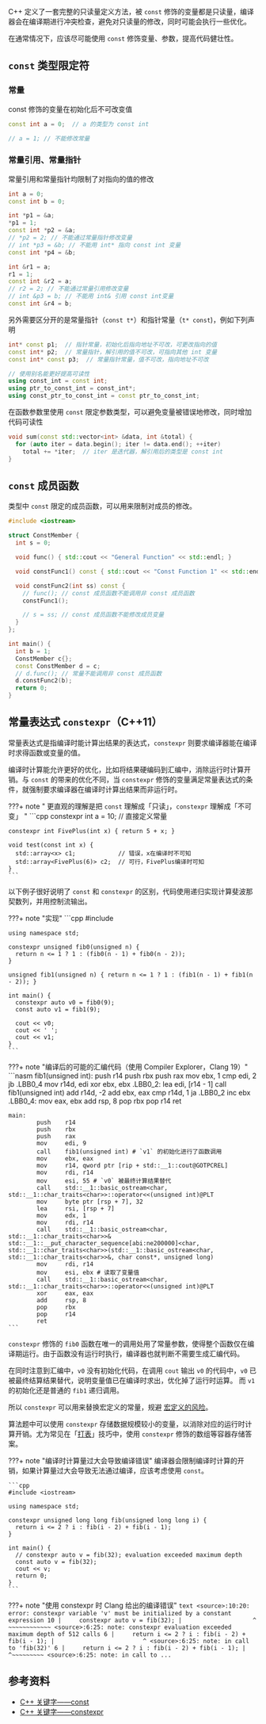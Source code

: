 C++ 定义了一套完整的只读量定义方法，被 `const` 修饰的变量都是只读量，编译器会在编译期进行冲突检查，避免对只读量的修改，同时可能会执行一些优化。

在通常情况下，应该尽可能使用 `const` 修饰变量、参数，提高代码健壮性。

## `const` 类型限定符

### 常量

const 修饰的变量在初始化后不可改变值

```cpp
const int a = 0;  // a 的类型为 const int

// a = 1; // 不能修改常量
```

### 常量引用、常量指针

常量引用和常量指针均限制了对指向的值的修改

```cpp
int a = 0;
const int b = 0;

int *p1 = &a;
*p1 = 1;
const int *p2 = &a;
// *p2 = 2; // 不能通过常量指针修改变量
// int *p3 = &b; // 不能用 int* 指向 const int 变量
const int *p4 = &b;

int &r1 = a;
r1 = 1;
const int &r2 = a;
// r2 = 2; // 不能通过常量引用修改变量
// int &p3 = b; // 不能用 int& 引用 const int变量
const int &r4 = b;
```

另外需要区分开的是常量指针（`const t*`）和指针常量（`t* const`)，例如下列声明

```cpp
int* const p1;  // 指针常量，初始化后指向地址不可改，可更改指向的值
const int* p2;  // 常量指针，解引用的值不可改，可指向其他 int 变量
const int* const p3;  // 常量指针常量，值不可改，指向地址不可改

// 使用别名能更好提高可读性
using const_int = const int;
using ptr_to_const_int = const_int*;
using const_ptr_to_const_int = const ptr_to_const_int;
```

在函数参数里使用 `const` 限定参数类型，可以避免变量被错误地修改，同时增加代码可读性

```cpp
void sum(const std::vector<int> &data, int &total) {
  for (auto iter = data.begin(); iter != data.end(); ++iter)
    total += *iter;  // iter 是迭代器，解引用后的类型是 const int
}
```

## `const` 成员函数

类型中 `const` 限定的成员函数，可以用来限制对成员的修改。

```cpp
#include <iostream>

struct ConstMember {
  int s = 0;

  void func() { std::cout << "General Function" << std::endl; }

  void constFunc1() const { std::cout << "Const Function 1" << std::endl; }

  void constFunc2(int ss) const {
    // func(); // const 成员函数不能调用非 const 成员函数
    constFunc1();

    // s = ss; // const 成员函数不能修改成员变量
  }
};

int main() {
  int b = 1;
  ConstMember c{};
  const ConstMember d = c;
  // d.func(); // 常量不能调用非 const 成员函数
  d.constFunc2(b);
  return 0;
}
```

## 常量表达式 `constexpr`（C++11）

常量表达式是指编译时能计算出结果的表达式，`constexpr` 则要求编译器能在编译时求得函数或变量的值。

编译时计算能允许更好的优化，比如将结果硬编码到汇编中，消除运行时计算开销。与 `const` 的带来的优化不同，当 `constexpr` 修饰的变量满足常量表达式的条件，就强制要求编译器在编译时计算出结果而非运行时。

???+ note " 更直观的理解是把 `const` 理解成「只读」，`constexpr` 理解成「不可变」 "
    ```cpp
    constexpr int a = 10;  // 直接定义常量
    
    constexpr int FivePlus(int x) { return 5 + x; }
    
    void test(const int x) {
      std::array<x> c1;            // 错误，x在编译时不可知
      std::array<FivePlus(6)> c2;  // 可行，FivePlus编译时可知
    }
    ```

以下例子很好说明了 `const` 和 `constexpr` 的区别，代码使用递归实现计算斐波那契数列，并用控制流输出。

???+ note "实现"
    ```cpp
    #include <iostream>
    
    using namespace std;
    
    constexpr unsigned fib0(unsigned n) {
      return n <= 1 ? 1 : (fib0(n - 1) + fib0(n - 2));
    }
    
    unsigned fib1(unsigned n) { return n <= 1 ? 1 : (fib1(n - 1) + fib1(n - 2)); }
    
    int main() {
      constexpr auto v0 = fib0(9);
      const auto v1 = fib1(9);
    
      cout << v0;
      cout << ' ';
      cout << v1;
    }
    ```

???+ note "编译后的可能的汇编代码（使用 Compiler Explorer，Clang 19）"
    ```nasm
    fib1(unsigned int):
            push    r14
            push    rbx
            push    rax
            mov     ebx, 1
            cmp     edi, 2
            jb      .LBB0_4
            mov     r14d, edi
            xor     ebx, ebx
    .LBB0_2:
            lea     edi, [r14 - 1]
            call    fib1(unsigned int)
            add     r14d, -2
            add     ebx, eax
            cmp     r14d, 1
            ja      .LBB0_2
            inc     ebx
    .LBB0_4:
            mov     eax, ebx
            add     rsp, 8
            pop     rbx
            pop     r14
            ret
    
    main:
            push    r14
            push    rbx
            push    rax
            mov     edi, 9
            call    fib1(unsigned int) # `v1` 的初始化进行了函数调用
            mov     ebx, eax
            mov     r14, qword ptr [rip + std::__1::cout@GOTPCREL]
            mov     rdi, r14
            mov     esi, 55 # `v0` 被最终计算结果替代
            call    std::__1::basic_ostream<char, std::__1::char_traits<char>>::operator<<(unsigned int)@PLT
            mov     byte ptr [rsp + 7], 32
            lea     rsi, [rsp + 7]
            mov     edx, 1
            mov     rdi, r14
            call    std::__1::basic_ostream<char, std::__1::char_traits<char>>& std::__1::__put_character_sequence[abi:ne200000]<char, std::__1::char_traits<char>>(std::__1::basic_ostream<char, std::__1::char_traits<char>>&, char const*, unsigned long)
            mov     rdi, r14
            mov     esi, ebx # 读取了变量值
            call    std::__1::basic_ostream<char, std::__1::char_traits<char>>::operator<<(unsigned int)@PLT
            xor     eax, eax
            add     rsp, 8
            pop     rbx
            pop     r14
            ret
    ```

`constexpr` 修饰的 `fib0` 函数在唯一的调用处用了常量参数，使得整个函数仅在编译期运行。由于函数没有运行时执行，编译器也就判断不需要生成汇编代码。

在同时注意到汇编中，`v0` 没有初始化代码，在调用 `cout` 输出 `v0` 的代码中，`v0` 已被最终结算结果替代，说明变量值已在编译时求出，优化掉了运行时运算。
而 `v1` 的初始化还是普通的 `fib1` 递归调用。

所以 `constexpr` 可以用来替换宏定义的常量，规避 [宏定义的风险](./basic.md#define-命令)。

算法题中可以使用 `constexpr` 存储数据规模较小的变量，以消除对应的运行时计算开销。尤为常见在「[打表](../contest/dictionary.md)」技巧中，使用 `constexpr` 修饰的数组等容器存储答案。

???+ note "编译时计算量过大会导致编译错误"
    编译器会限制编译时计算的开销，如果计算量过大会导致无法通过编译，应该考虑使用 `const`。
    
    ```cpp
    #include <iostream>
    
    using namespace std;
    
    constexpr unsigned long long fib(unsigned long long i) {
      return i <= 2 ? i : fib(i - 2) + fib(i - 1);
    }
    
    int main() {
      // constexpr auto v = fib(32); evaluation exceeded maximum depth
      const auto v = fib(32);
      cout << v;
      return 0;
    }
    ```

???+ note "使用 constexpr 时 Clang 给出的编译错误"
    ```text
    <source>:10:20: error: constexpr variable 'v' must be initialized by a constant expression
        10 |     constexpr auto v = fib(32);
        |                    ^   ~~~~~~~~~~~~
    <source>:6:25: note: constexpr evaluation exceeded maximum depth of 512 calls
        6 |     return i <= 2 ? i : fib(i - 2) + fib(i - 1);
        |                         ^
    <source>:6:25: note: in call to 'fib(32)'
        6 |     return i <= 2 ? i : fib(i - 2) + fib(i - 1);
        |                         ^~~~~~~~~~
    <source>:6:25: note: in call to ...
    ```

## 参考资料

-   [C++ 关键字——const](https://zh.cppreference.com/w/cpp/keyword/const)
-   [C++ 关键字——constexpr](https://zh.cppreference.com/w/cpp/keyword/constexpr)
